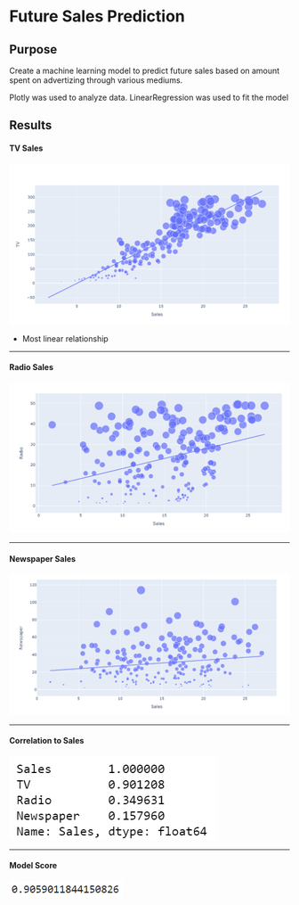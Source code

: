 # Future Sales Prediction

## Purpose
Create a machine learning model to predict future sales based on amount spent on advertizing through various mediums.

Plotly was used to analyze data. LinearRegression was used to fit the model

## Results

#### TV Sales
![TV Sales](images/TV.png)
- Most linear relationship
---
#### Radio Sales
![Radio Sales](images/radio.png)

---
#### Newspaper Sales
![Newspaper Sales](images/newspaper.png)

---
#### Correlation to Sales
![Correlation](images/corr.png)

---
#### Model Score
![Model Score](images/score.png)
